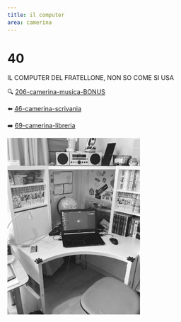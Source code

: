 ```yaml
---
title: il computer
area: camerina
---
```

# 40
IL COMPUTER DEL FRATELLONE, NON SO COME SI USA

🔍 [206-camerina-musica-BONUS](206-camerina-musica-BONUS.md)

⬅️ [46-camerina-scrivania](46-camerina-scrivania.md)

➡️ [69-camerina-libreria](69-camerina-libreria.md)

![foto_66](../_assets/preview/foto_66.jpg)
